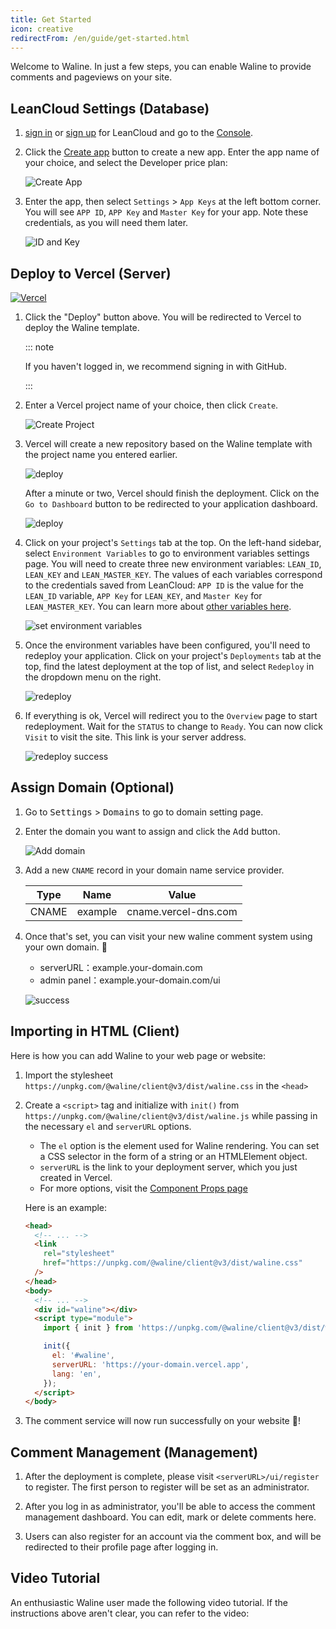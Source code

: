 ```yaml
---
title: Get Started
icon: creative
redirectFrom: /en/guide/get-started.html
---
```


Welcome to Waline. In just a few steps, you can enable Waline to provide comments and pageviews on your site.

<!-- more -->

## LeanCloud Settings (Database)

1. [sign in](https://console.leancloud.app/login) or [sign up](https://console.leancloud.app/register) for LeanCloud and go to the [Console](https://console.leancloud.app/apps).

1. Click the [Create app](https://console.leancloud.app/apps) button to create a new app. Enter the app name of your choice, and select the Developer price plan:

   ![Create App](./assets/leancloud-1.png)

1. Enter the app, then select `Settings` > `App Keys` at the left bottom corner. You will see `APP ID`, `APP Key` and `Master Key` for your app. Note these credentials, as you will need them later.

   ![ID and Key](./assets/leancloud-2.png)

## Deploy to Vercel (Server)

[![Vercel](https://vercel.com/button)](https://vercel.com/new/clone?repository-url=https%3A%2F%2Fgithub.com%2Fwalinejs%2Fwaline%2Ftree%2Fmain%2Fexample)

1. Click the "Deploy" button above. You will be redirected to Vercel to deploy the Waline template.

   ::: note

   If you haven't logged in, we recommend signing in with GitHub.

   :::

1. Enter a Vercel project name of your choice, then click `Create`.

   ![Create Project](../../../assets/vercel-1.png)

1. Vercel will create a new repository based on the Waline template with the project name you entered earlier.

   ![deploy](../../../assets/vercel-3.png)

   After a minute or two, Vercel should finish the deployment. Click on the `Go to Dashboard` button to be redirected to your application dashboard.

   ![deploy](../../../assets/vercel-4.png)

1. Click on your project's `Settings` tab at the top. On the left-hand sidebar, select `Environment Variables` to go to environment variables settings page. You will need to create three new environment variables: `LEAN_ID`, `LEAN_KEY` and `LEAN_MASTER_KEY`. The values of each variables correspond to the credentials saved from LeanCloud: `APP ID` is the value for the `LEAN_ID` variable, `APP Key` for `LEAN_KEY`, and `Master Key` for `LEAN_MASTER_KEY`. You can learn more about [other variables here](https://waline.js.org/en/reference/server/env.html).

   ![set environment variables](../../../assets/vercel-5.png)

1. Once the environment variables have been configured, you'll need to redeploy your application. Click on your project's `Deployments` tab at the top, find the latest deployment at the top of list, and select `Redeploy` in the dropdown menu on the right.

   ![redeploy](../../../assets/vercel-6.png)

1. If everything is ok, Vercel will redirect you to the `Overview` page to start redeployment. Wait for the `STATUS` to change to `Ready`. You can now click `Visit` to visit the site. This link is your server address.

   ![redeploy success](../../../assets/vercel-7.png)

## Assign Domain (Optional)

1. Go to <kbd>Settings</kbd> > <kbd>Domains</kbd> to go to domain setting page.

1. Enter the domain you want to assign and click the <kbd>Add</kbd> button.

   ![Add domain](../../../assets/vercel-8.png)

1. Add a new `CNAME` record in your domain name service provider.

   | Type  | Name    | Value                |
   | ----- | ------- | -------------------- |
   | CNAME | example | cname.vercel-dns.com |

1. Once that's set, you can visit your new waline comment system using your own domain. :tada:

   - serverURL：example.your-domain.com
   - admin panel：example.your-domain.com/ui

   ![success](../../../assets/vercel-9.png)

## Importing in HTML (Client)

Here is how you can add Waline to your web page or website:

1. Import the stylesheet `https://unpkg.com/@waline/client@v3/dist/waline.css` in the `<head>`

1. Create a `<script>` tag and initialize with `init()` from `https://unpkg.com/@waline/client@v3/dist/waline.js` while passing in the necessary `el` and `serverURL` options.

   - The `el` option is the element used for Waline rendering. You can set a CSS selector in the form of a string or an HTMLElement object.
   - `serverURL` is the link to your deployment server, which you just created in Vercel.
   - For more options, visit the [Component Props page](https://waline.js.org/en/reference/client/props.html)

   Here is an example:

   ```html {3-7,12-18}:line-numbers
   <head>
     <!-- ... -->
     <link
       rel="stylesheet"
       href="https://unpkg.com/@waline/client@v3/dist/waline.css"
     />
   </head>
   <body>
     <!-- ... -->
     <div id="waline"></div>
     <script type="module">
       import { init } from 'https://unpkg.com/@waline/client@v3/dist/waline.js';

       init({
         el: '#waline',
         serverURL: 'https://your-domain.vercel.app',
         lang: 'en',
       });
     </script>
   </body>
   ```

1. The comment service will now run successfully on your website :tada:!

## Comment Management (Management)

1. After the deployment is complete, please visit `<serverURL>/ui/register` to register. The first person to register will be set as an administrator.

1. After you log in as administrator, you'll be able to access the comment management dashboard. You can edit, mark or delete comments here.

1. Users can also register for an account via the comment box, and will be redirected to their profile page after logging in.

## Video Tutorial

An enthusiastic Waline user made the following video tutorial. If the instructions above aren't clear, you can refer to the video:

<VidStack src="https://www.youtube.com/watch?v=SzEHzsme8uY" />
